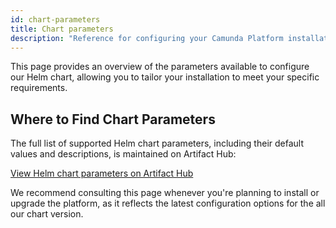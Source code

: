 ```yaml
---
id: chart-parameters
title: Chart parameters
description: "Reference for configuring your Camunda Platform installation via Helm chart values."
---
```


This page provides an overview of the parameters available to configure our Helm chart, allowing you to tailor your installation to meet your specific requirements.

## Where to Find Chart Parameters

The full list of supported Helm chart parameters, including their default values and descriptions, is maintained on Artifact Hub:

[View Helm chart parameters on Artifact Hub](https://artifacthub.io/packages/helm/camunda/camunda-platform/#parameters)

We recommend consulting this page whenever you're planning to install or upgrade the platform, as it reflects the latest configuration options for the all our chart version.
